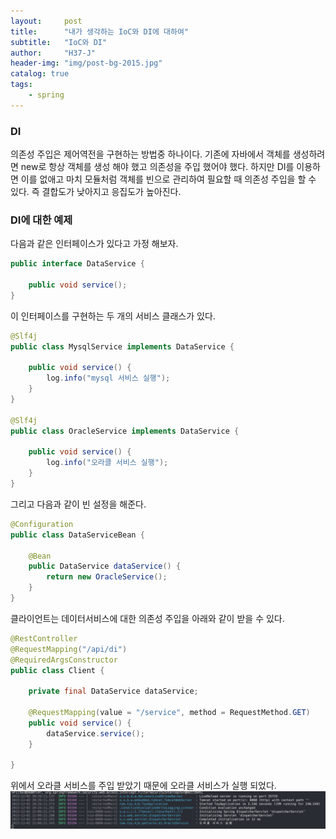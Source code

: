 ```yaml
---
layout:     post
title:      "내가 생각하는 IoC와 DI에 대하여"
subtitle:   "IoC와 DI"
author:     "H37-J"
header-img: "img/post-bg-2015.jpg"
catalog: true
tags:
    - spring
---
```


### DI

의존성 주입은 제어역전을 구현하는 방법중 하나이다. 기존에 자바에서 객체를 생성하려면 new로 항상 객체를 생성 해야 했고 의존성을 주입 했어야 했다. 하지만 DI를 이용하면 이를 없애고 마치 모듈처럼 객체를 빈으로 관리하여 필요할 때 의존성 주입을 할 수 있다. 즉 결합도가 낮아지고 응집도가 높아진다.

### DI에 대한 예제

다음과 같은 인터페이스가 있다고 가정 해보자.
```java
public interface DataService {
    
    public void service();
}

```

이 인터페이스를 구현하는 두 개의 서비스 클래스가 있다.
```java
@Slf4j
public class MysqlService implements DataService {
    
    public void service() {
        log.info("mysql 서비스 실행");
    }
}

@Slf4j
public class OracleService implements DataService {
    
    public void service() {
        log.info("오라클 서비스 실행");
    }
}
```

그리고 다음과 같이 빈 설정을 해준다.
```java
@Configuration
public class DataServiceBean {
    
    @Bean
    public DataService dataService() {
        return new OracleService();
    }
}
```

클라이언트는 데이터서비스에 대한 의존성 주입을 아래와 같이 받을 수 있다.
```java
@RestController
@RequestMapping("/api/di")
@RequiredArgsConstructor
public class Client {
    
    private final DataService dataService;

    @RequestMapping(value = "/service", method = RequestMethod.GET)
    public void service() {
        dataService.service();
    }

}
```

위에서 오라클 서비스를 주입 받았기 때문에 오라클 서비스가  실행 되었다.
<img src="https://raw.githubusercontent.com/H37-J/H37-J.github.io/main/_posts/spring/img/io.png" alt="사진이 없습니다">

